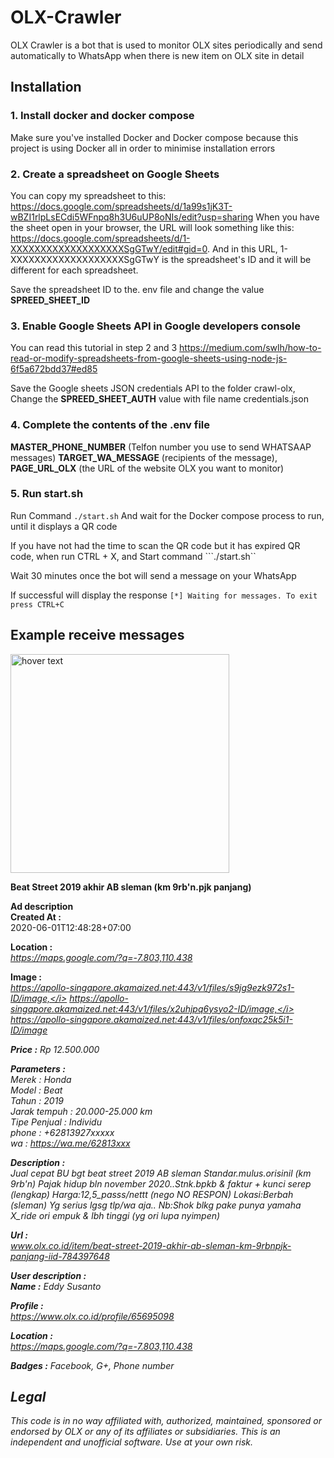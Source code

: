 # OLX-Crawler
OLX Crawler is a bot that is used to monitor OLX sites periodically and send automatically to WhatsApp when there is new item on OLX site in detail

## Installation
### 1. Install docker and docker compose
Make sure you've installed Docker and Docker compose because this project is using Docker all in order to minimise installation errors
### 2. Create a spreadsheet on Google Sheets
You can copy my spreadsheet to this: https://docs.google.com/spreadsheets/d/1a99s1jK3T-wBZI1rlpLsECdi5WFnpq8h3U6uUP8oNIs/edit?usp=sharing When you have the sheet open in your browser, the URL will look something like this: https://docs.google.com/spreadsheets/d/1-XXXXXXXXXXXXXXXXXXXSgGTwY/edit#gid=0. And in this URL, 1-XXXXXXXXXXXXXXXXXXXSgGTwY is the spreadsheet's ID and it will be different for each spreadsheet.

Save the spreadsheet ID to the. env file and change the value <b>SPREED_SHEET_ID</b>

### 3. Enable Google Sheets API in  Google developers console
You can read this tutorial in step 2 and 3 https://medium.com/swlh/how-to-read-or-modify-spreadsheets-from-google-sheets-using-node-js-6f5a672bdd37#ed85

Save the Google sheets JSON credentials API to the folder crawl-olx, Change the <b>SPREED_SHEET_AUTH</b> value with file name credentials.json

### 4. Complete the contents of the .env file
<b>MASTER_PHONE_NUMBER</b> (Telfon number you use to send WHATSAAP messages) <b>TARGET_WA_MESSAGE</b> (recipients of the message), <b>PAGE_URL_OLX</b> (the URL of the website OLX you want to monitor)

### 5. Run start.sh
Run Command ```./start.sh``` And wait for the Docker compose process to run, until it displays a QR code

If you have not had the time to scan the QR code but it has expired QR code, when run CTRL + X, and Start command ```./start.sh``

Wait 30 minutes once the bot will send a message on your WhatsApp

If successful will display the response ```[*] Waiting for messages. To exit press CTRL+C```
## Example receive messages

<img src="https://raw.githubusercontent.com/arioki1/OLX-Crawler/master/extras/WhatsApp%20Image%202020-06-01%20at%2013.00.46.jpeg" width="350" title="hover text">

<b>Beat Street 2019 akhir AB sleman (km 9rb'n.pjk panjang)</b>

<b>Ad description</b><br>
<b>Created At :</b><br>
2020-06-01T12:48:28+07:00

<b>Location :</b><br>
<i>https://maps.google.com/?q=-7.803,110.438</i>

<b>Image :</b><br>
<i>https://apollo-singapore.akamaized.net:443/v1/files/s9jg9ezk972s1-ID/image,</i>
<i>https://apollo-singapore.akamaized.net:443/v1/files/x2uhjpq6ysyo2-ID/image,</i>
<i>https://apollo-singapore.akamaized.net:443/v1/files/onfoxqc25k5i1-ID/image</i>

<b>Price :</b> Rp 12.500.000

<b>Parameters : </b><br>
Merek : Honda<br>
Model : Beat<br>
Tahun : 2019<br>
Jarak tempuh : 20.000-25.000 km<br>
Tipe Penjual : Individu<br>
phone : +62813927xxxxx<br>
wa : <i>https://wa.me/62813xxx</i><br>

<b>Description : </b><br>
Jual cepat BU bgt beat street 2019 AB sleman
Standar.mulus.orisinil (km 9rb'n)
Pajak hidup bln november 2020..Stnk.bpkb & faktur + kunci serep (lengkap)
Harga:12,5_passs/nettt (nego NO RESPON)
Lokasi:Berbah (sleman)
Yg serius lgsg tlp/wa aja..
Nb:Shok blkg pake punya yamaha X_ride ori empuk & lbh tinggi (yg ori lupa nyimpen)

<b>Url : </b><br>
<i>www.olx.co.id/item/beat-street-2019-akhir-ab-sleman-km-9rbnpjk-panjang-iid-784397648</i>

<b>User description : </b><br>
<b>Name :</b> Eddy Susanto<br>

<b>Profile :</b><br>
<i>https://www.olx.co.id/profile/65695098<i/>

<b>Location :</b><br>
<i>https://maps.google.com/?q=-7.803,110.438</i>

<b>Badges :</b> Facebook, G+, Phone number

## Legal
This code is in no way affiliated with, authorized, maintained, sponsored or endorsed by OLX or any of its
affiliates or subsidiaries. This is an independent and unofficial software. Use at your own risk.

